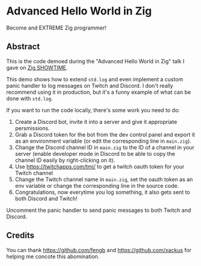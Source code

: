 # Advanced Hello World in Zig
Become and EXTREME Zig programmer!


## Abstract
This is the code demoed during the "Advanced Hello World in Zig" talk I gave on [Zig SHOWTIME](https://zig.show).

This demo shows how to extend `std.log` and even implement a custom panic handler to log messages on Twitch and Discord. I don't really recommend using it in production, but it's a funny example of what can be done with `std.log`.

If you want to run the code locally, there's some work you need to do:
1. Create a Discord bot, invite it into a server and give it appropriate persmissions.
2. Grab a Discord token for the bot from the dev control panel and export it as an environment variable (or edit the corresponding line in `main.zig`). 
3. Change the Discord channel ID in `main.zig` to the ID of a channel in your server (enable developer mode in Discord to be able to copy the channel ID easily by right-clicking on it).
4. Use https://twitchapps.com/tmi/ to get a twitch oauth token for your Twitch channel
5. Change the Twitch channel name in `main.zig`, set the oauth token as an env variable or change the corresponding line in the source code.
6. Congratulations, now everytime you log something, it also gets sent to both Discord and Twitch!

Uncomment the panic handler to send panic messages to both Twitch and Discord.

## Credits
You can thank https://github.com/fengb and https://github.com/xackus for helping me concote this abomination.
